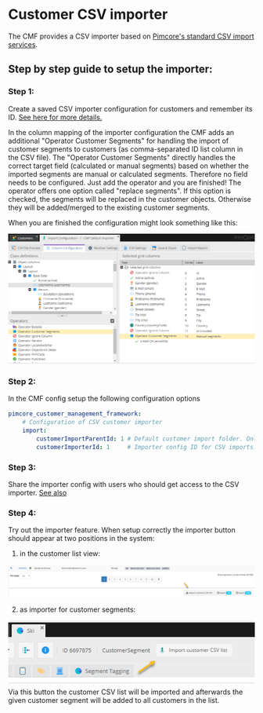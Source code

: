 # Customer CSV importer

The CMF provides a CSV importer based on [Pimcore's standard CSV import services](https://pimcore.com/docs/5.0.x/User_Documentation/Objects/CSV_Import/index.html).

## Step by step guide to setup the importer:

### Step 1:
Create a saved CSV importer configuration for customers and remember its ID. [See here for more details.](https://pimcore.com/docs/5.0.x/User_Documentation/Objects/CSV_Import/index.html)

In the column mapping of the importer configuration the CMF adds an additional "Operator Customer Segments" for handling the import of customer segments to customers (as comma-separated ID list column in the CSV file). The "Operator Customer Segments" directly handles the correct target field (calculated or manual segments) based on whether the imported segments are manual or calculated segments. Therefore no field needs to be configured. Just add the operator and you are finished! The operator offers one option called "replace segments". If this option is checked, the segments will be replaced in the customer objects. Otherwise they will be added/merged to the existing customer segments.

When you are finished the configuration might look something like this:

![CSV importer config example](./img/customer-csv-importer-config.png)

### Step 2:

In the CMF config setup the following configuration options

```yaml
pimcore_customer_management_framework:
    # Configuration of CSV customer importer
    import:
        customerImportParentId: 1 # Default customer import folder. Only relevant when automatic naming scheme is disabled.
        customerImporterId: 1     # Importer config ID for CSV imports.
```

### Step 3:

Share the importer config with users who should get access to the CSV importer. [See also](https://pimcore.com/docs/5.0.x/User_Documentation/Objects/CSV_Import/index.html)

### Step 4:

Try out the importer feature. When setup correctly the importer button should appear at two positions in the system:

1. in the customer list view:

![CSV importer](./img/customer-csv-importer-listview.png)

2. as importer for customer segments:

![CSV importer](./img/customer-csv-importer-segments.png)
Via this button the customer CSV list will be imported and afterwards the given customer segment will be added to all customers in the list.